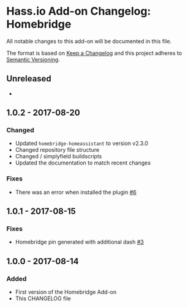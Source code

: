 # Hass.io Add-on Changelog: Homebridge

All notable changes to this add-on will be documented in this file.

The format is based on [Keep a Changelog](http://keepachangelog.com/en/1.0.0/)
and this project adheres to [Semantic Versioning](http://semver.org/spec/v2.0.0.html).

## Unreleased
-

## 1.0.2 - 2017-08-20
### Changed
- Updated `homebridge-homeassistant` to version v2.3.0
- Changed repository file structure
- Changed / simplyfield buildscripts
- Updated the documentation to match recent changes
### Fixes
- There was an error when installed the plugin [#6](https://github.com/hassio-addons/repository/issues/6)

## 1.0.1 - 2017-08-15
### Fixes
- Homebridge pin generated with additional dash [#3](https://github.com/hassio-addons/repository/issues/3)

## 1.0.0 - 2017-08-14
### Added
- First version of the Homebridge Add-on
- This CHANGELOG file
